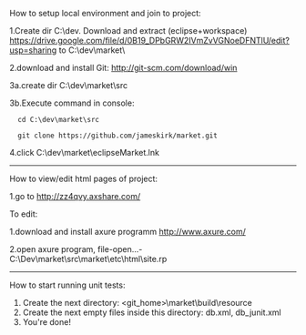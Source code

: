 How to setup local environment and join to project:


  1.Create dir C:\dev. Download and extract (eclipse+workspace) https://drive.google.com/file/d/0B19_DPbGRW2IVmZvVGNoeDFNTlU/edit?usp=sharing to C:\dev\market\
  
  2.download and install Git: http://git-scm.com/download/win
  
  3a.create dir C:\dev\market\src
  
  3b.Execute command in console:
  
      cd C:\dev\market\src
      
      git clone https://github.com/jameskirk/market.git
      
  4.click C:\dev\market\eclipseMarket.lnk


-------


How to view/edit html pages of project:

  1.go to http://zz4qvy.axshare.com/

  To edit:
  
  1.download and install axure programm http://www.axure.com/
  
  2.open axure program, file-open...- C:\Dev\market\src\market\etc\html\site.rp

-------

How to start running unit tests:

  1. Create the next directory: <git_home>\market\build\resource
  2. Create the next empty files inside this directory: db.xml, db_junit.xml
  3. You're done!
  